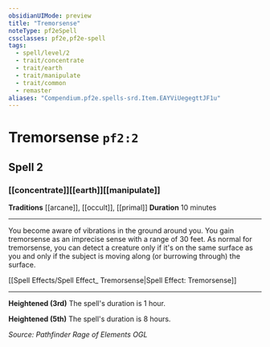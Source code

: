 ```yaml
---
obsidianUIMode: preview
title: "Tremorsense"
noteType: pf2eSpell
cssclasses: pf2e,pf2e-spell
tags:
  - spell/level/2
  - trait/concentrate
  - trait/earth
  - trait/manipulate
  - trait/common
  - remaster
aliases: "Compendium.pf2e.spells-srd.Item.EAYViUegegttJF1u" 
---
```

# Tremorsense  `pf2:2`  
## Spell 2
### [[concentrate]][[earth]][[manipulate]]
**Traditions** [[arcane]], [[occult]], [[primal]]
**Duration** 10 minutes
* * * 
You become aware of vibrations in the ground around you. You gain tremorsense as an imprecise sense with a range of 30 feet. As normal for tremorsense, you can detect a creature only if it's on the same surface as you and only if the subject is moving along (or burrowing through) the surface.

[[Spell Effects/Spell Effect_ Tremorsense|Spell Effect: Tremorsense]]

* * *

**Heightened (3rd)** The spell's duration is 1 hour.

**Heightened (5th)** The spell's duration is 8 hours.

*Source: Pathfinder Rage of Elements*
*OGL*